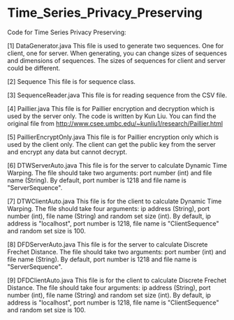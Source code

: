 Time_Series_Privacy_Preserving
==============================

Code for Time Series Privacy Preserving:

[1] DataGenerator.java
	This file is used to generate two sequences. One for client, one for server. When generating, you can change sizes of sequences and dimensions of sequences. The sizes of sequences for client and server could be different.

[2] Sequence
	This file is for sequence class.

[3] SequenceReader.java
	This file is for reading sequence from the CSV file.

[4] Paillier.java
	This file is for Paillier encryption and decryption which is used by the server only. The code is written by Kun Liu. You can find the original file from http://www.csee.umbc.edu/~kunliu1/research/Paillier.html

[5] PaillierEncryptOnly.java
	This file is for Paillier encryption only which is used by the client only. The client can get the public key from the server and encrypt any data but cannot decrypt.

[6] DTWServerAuto.java
	This file is for the server to calculate Dynamic Time Warping. The file should take two arguments: port number (int) and file name (String). By default, port number is 1218 and file name is "ServerSequence".

[7] DTWClientAuto.java
	This file is for the client to calculate Dynamic Time Warping. The file should take four arguments: ip address (String), port number (int), file name (String) and random set size (int). By default, ip address is "localhost", port number is 1218, file name is "ClientSequence" and random set size is 100.

[8] DFDServerAuto.java
	This file is for the server to calculate Discrete Frechet Distance. The file should take two arguments: port number (int) and file name (String). By default, port number is 1218 and file name is "ServerSequence".

[9] DFDClientAuto.java
	This file is for the client to calculate Discrete Frechet Distance. The file should take four arguments: ip address (String), port number (int), file name (String) and random set size (int). By default, ip address is "localhost", port number is 1218, file name is "ClientSequence" and random set size is 100.